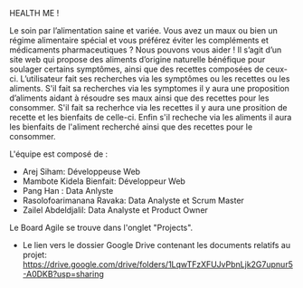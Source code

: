 HEALTH ME !

Le soin par l’alimentation saine et variée.
Vous avez un maux ou bien un régime alimentaire spécial et vous préférez éviter les compléments et médicaments pharmaceutiques ?
Nous pouvons vous aider ! 
Il s’agit d’un site web qui propose des aliments d’origine naturelle bénéfique pour soulager certains symptômes, ainsi que des recettes composées de   ceux-ci.
L’utilisateur fait ses recherches via les symptômes ou les recettes ou les aliments. S'il fait sa recherches via les symptomes il y aura une proposition d’aliments aidant à résoudre ses maux ainsi que des recettes pour les consommer. S'il fait sa recherhce via les recettes il y aura une prosition de recette et les bienfaits de celle-ci. Enfin s'il recheche via les aliments il aura les bienfaits de l'aliment recherché ainsi que des recettes pour le consommer. 

L'équipe est composé de :

- Arej Siham: Développeuse Web
- Mambote Kidela Bienfait: Développeur Web
- Pang Han : Data Anlyste
- Rasolofoarimanana Ravaka: Data Analyste et Scrum Master
- Zailel Abdeldjalil: Data Analyste et Product Owner


Le Board Agile se trouve dans l'onglet "Projects".

- Le lien vers le dossier Google Drive contenant les documents relatifs au projet:
https://drive.google.com/drive/folders/1LqwTFzXFUJvPbnLjk2G7upnur5-A0DKB?usp=sharing
